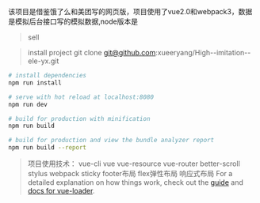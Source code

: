  该项目是借鉴饿了么和美团写的网页版，项目使用了vue2.0和webpack3，数据是模拟后台接口写的模拟数据,node版本是

> sell

> install project
git clone git@github.com:xueeryang/High--imitation--ele-yx.git 

``` bash
# install dependencies
npm run install

# serve with hot reload at localhost:8080
npm run dev

# build for production with minification
npm run build

# build for production and view the bundle analyzer report
npm run build --report
```
> 项目使用技术：
vue-cli
vue
vue-resource
vue-router
better-scroll
stylus
webpack
sticky footer布局
flex弹性布局
响应式布局
For a detailed explanation on how things work, check out the [guide](http://vuejs-templates.github.io/webpack/) and [docs for vue-loader](http://vuejs.github.io/vue-loader).
